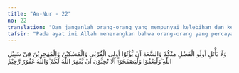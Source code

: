 ```yaml
---
title: "An-Nur - 22"
no: 22
translation: "Dan janganlah orang-orang yang mempunyai kelebihan dan kelapangan di antara kamu bersumpah bahwa mereka (tidak) akan memberi (bantuan) kepada kerabat(nya), orang-orang miskin dan orang-orang yang berhijrah di jalan Allah, dan hendaklah mereka memaafkan dan berlapang dada. Apakah kamu tidak suka bahwa Allah mengampunimu? Dan Allah Maha Pengampun, Maha Penyayang."
tafsir: "Pada ayat ini Allah menerangkan bahwa orang-orang yang percaya kepada Allah, janganlah mereka itu bersumpah untuk tidak mau memberikan bantuan kepada karib kerabatnya yang memerlukan bantuan karena berbuat salah, seperti Mistah anak dari saudara perempuan Ibunya Abu Bakar ra. ia seorang fakir miskin, berhijrah dari Mekah ke Medinah yang turut bersama Rasulullah saw, memperkuat pasukan kaum Muslimin di Perang Badar.\n\nOleh karena itu, sesudah turun wahyu yang menunjukkan atas kebersihan Aisyah dari hal yang dituduhkan kepadanya, dan setelah Allah mengampuni orang-orang yang semestinya diampuni, serta diberi hukuman kepada orang-orang yang semestinya menerima yang demikian itu, maka Abu Bakar ra, kembali ramah dan berbuat baik serta memberi bantuan kepada kerabatnya Mistah. Mistah adalah sepupunya, anak dari saudara perempuan ibunya. Orang-orang mukmin hendaklah memaafkan dan berlapang dada kepada segenap oknum yang terlibat atau dilibatkan di dalam peristiwa hadisul ifki. Pemaafan dan kembali membantu mereka itu merupakan sarana untuk memperoleh ampunan dari Allah. Adakah manusia yang tidak ingin bahwa dosa-dosanya diampuni Allah? Siapakah yang tidak berdosa dalam hidupnya? Bila mereka melakukannya, yaitu memaafkan dan membantu mereka yang kekurangan, maka Allah akan mengampuni dosa mereka dan menyayangi mereka. Mereka akan masuk surga."
---
```


وَلَا يَأْتَلِ اُولُو الْفَضْلِ مِنْكُمْ وَالسَّعَةِ اَنْ يُّؤْتُوْٓا اُولِى الْقُرْبٰى وَالْمَسٰكِيْنَ وَالْمُهٰجِرِيْنَ فِيْ سَبِيْلِ اللّٰهِ ۖوَلْيَعْفُوْا وَلْيَصْفَحُوْاۗ  اَلَا تُحِبُّوْنَ اَنْ يَّغْفِرَ اللّٰهُ لَكُمْ ۗوَاللّٰهُ غَفُوْرٌ رَّحِيْمٌ
